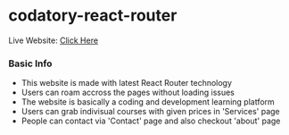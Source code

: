 # codatory-react-router

Live Website: <a href="https://codatory.netlify.app/">Click Here</a><br />

### Basic Info

* This website is made with latest React Router technology
* Users can roam accross the pages without loading issues
* The website is basically a coding and development learning platform
* Users can grab indivisual courses with given prices in 'Services' page
* People can contact via 'Contact' page and also checkout 'about' page